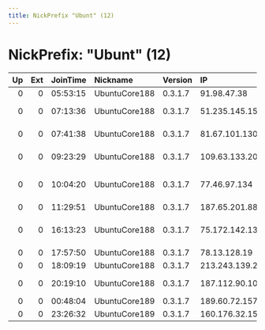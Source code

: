 ```yaml
---
title: NickPrefix "Ubunt" (12)
---
```


# NickPrefix: "Ubunt" (12)

|   Up |   Ext | JoinTime   | Nickname      | Version   | IP              | AS                                     | CC   |   ORp |   Dirp | OS    | Contact   |   eFamMembers |
|-----:|------:|:-----------|:--------------|:----------|:----------------|:---------------------------------------|:-----|------:|-------:|:------|:----------|--------------:|
|    0 |     0 | 05:53:15   | UbuntuCore188 | 0.3.1.7   | 91.98.47.38     | Pars Online PJS                        | ir   | 36549 |      0 | Linux | None      |             1 |
|    0 |     0 | 07:13:36   | UbuntuCore188 | 0.3.1.7   | 51.235.145.151  | Saudi Telecom Company JSC              | sa   | 33591 |      0 | Linux | None      |             1 |
|    0 |     0 | 07:41:38   | UbuntuCore188 | 0.3.1.7   | 81.67.101.130   | NC Numericable S.A.                    | fr   | 38263 |      0 | Linux | None      |             1 |
|    0 |     0 | 09:23:29   | UbuntuCore188 | 0.3.1.7   | 109.63.133.200  | Net By Net Holding LLC                 | ru   | 45629 |      0 | Linux | None      |             1 |
|    0 |     0 | 10:04:20   | UbuntuCore188 | 0.3.1.7   | 77.46.97.134    | Euronet Norbert Saniewski Spolka Jawna | pl   | 46197 |      0 | Linux | None      |             1 |
|    0 |     0 | 11:29:51   | UbuntuCore188 | 0.3.1.7   | 187.65.201.88   | CLARO S.A.                             | br   | 46485 |      0 | Linux | None      |             1 |
|    0 |     0 | 16:13:23   | UbuntuCore188 | 0.3.1.7   | 75.172.142.13   | Qwest Communications Company, LLC      | us   | 45363 |      0 | Linux | None      |             1 |
|    0 |     0 | 17:57:50   | UbuntuCore188 | 0.3.1.7   | 78.13.128.19    | Tiscali SpA                            | it   | 46699 |      0 | Linux | None      |             1 |
|    0 |     0 | 18:09:19   | UbuntuCore188 | 0.3.1.7   | 213.243.139.231 | DNA Oyj                                | fi   | 41740 |      0 | Linux | None      |             1 |
|    0 |     0 | 20:19:10   | UbuntuCore188 | 0.3.1.7   | 187.112.90.108  | TELEFNICA BRASIL S.A                   | br   | 36905 |      0 | Linux | None      |             1 |
|    0 |     0 | 00:48:04   | UbuntuCore189 | 0.3.1.7   | 189.60.72.157   | CLARO S.A.                             | br   | 39635 |      0 | Linux | None      |             1 |
|    0 |     0 | 23:26:32   | UbuntuCore189 | 0.3.1.7   | 160.176.32.154  | MT-MPLS                                | ma   | 45300 |      0 | Linux | None      |             1 |
